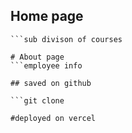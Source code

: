 ## Home page
```program & courses
```sub divison of courses

# About page
```employee info

## saved on github

```git clone

#deployed on vercel








